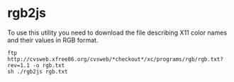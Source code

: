 rgb2js
======

To use this utility you need to download the file describing X11 color
names and their values in RGB format.

    ftp http://cvsweb.xfree86.org/cvsweb/*checkout*/xc/programs/rgb/rgb.txt?rev=1.1 -o rgb.txt
    sh ./rgb2js rgb.txt
